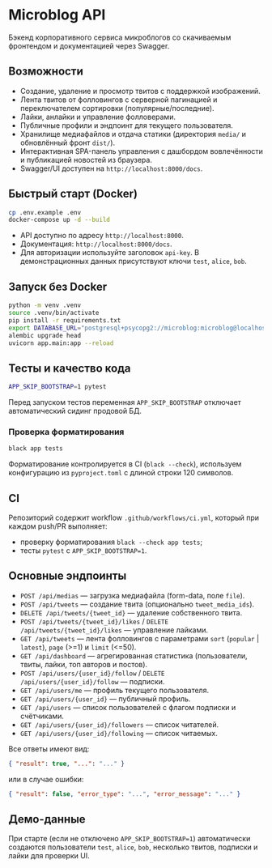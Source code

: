 # Microblog API

Бэкенд корпоративного сервиса микроблогов со скачиваемым фронтендом и документацией через Swagger.

## Возможности
- Создание, удаление и просмотр твитов с поддержкой изображений.
- Лента твитов от фолловингов с серверной пагинацией и переключателем сортировки (популярные/последние).
- Лайки, анлайки и управление фолловерами.
- Публичные профили и эндпоинт для текущего пользователя.
- Хранилище медиафайлов и отдача статики (директория `media/` и обновлённый фронт `dist/`).
- Интерактивная SPA-панель управления с дашбордом вовлечённости и публикацией новостей из браузера.
- Swagger/UI доступен на `http://localhost:8000/docs`.

## Быстрый старт (Docker)
```bash
cp .env.example .env
docker-compose up -d --build
```
- API доступно по адресу `http://localhost:8000`.
- Документация: `http://localhost:8000/docs`.
- Для авторизации используйте заголовок `api-key`. В демонстрационных данных присутствуют ключи `test`, `alice`, `bob`.

## Запуск без Docker
```bash
python -m venv .venv
source .venv/bin/activate
pip install -r requirements.txt
export DATABASE_URL="postgresql+psycopg2://microblog:microblog@localhost:5432/microblog"
alembic upgrade head
uvicorn app.main:app --reload
```

## Тесты и качество кода
```bash
APP_SKIP_BOOTSTRAP=1 pytest
```
Перед запуском тестов переменная `APP_SKIP_BOOTSTRAP` отключает автоматический сидинг продовой БД.

### Проверка форматирования
```bash
black app tests
```
Форматирование контролируется в CI (`black --check`), используем конфигурацию из `pyproject.toml` с длиной строки 120 символов.

## CI
Репозиторий содержит workflow `.github/workflows/ci.yml`, который при каждом push/PR выполняет:
- проверку форматирования `black --check app tests`;
- тесты `pytest` с `APP_SKIP_BOOTSTRAP=1`.

## Основные эндпоинты
- `POST /api/medias` — загрузка медиафайла (form-data, поле `file`).
- `POST /api/tweets` — создание твита (опционально `tweet_media_ids`).
- `DELETE /api/tweets/{tweet_id}` — удаление собственного твита.
- `POST /api/tweets/{tweet_id}/likes` / `DELETE /api/tweets/{tweet_id}/likes` — управление лайками.
- `GET /api/tweets` — лента фолловингов с параметрами `sort` (`popular` | `latest`), `page` (>=1) и `limit` (<=50).
- `GET /api/dashboard` — агрегированная статистика (пользователи, твиты, лайки, топ авторов и постов).
- `POST /api/users/{user_id}/follow` / `DELETE /api/users/{user_id}/follow` — подписки.
- `GET /api/users/me` — профиль текущего пользователя.
- `GET /api/users/{user_id}` — публичный профиль.
- `GET /api/users` — список пользователей с флагом подписки и счётчиками.
- `GET /api/users/{user_id}/followers` — список читателей.
- `GET /api/users/{user_id}/following` — список читаемых.

Все ответы имеют вид:
```json
{ "result": true, "...": "..." }
```
или в случае ошибки:
```json
{ "result": false, "error_type": "...", "error_message": "..." }
```

## Демо-данные
При старте (если не отключено `APP_SKIP_BOOTSTRAP=1`) автоматически создаются пользователи `test`, `alice`, `bob`, несколько твитов, подписки и лайки для проверки UI.
